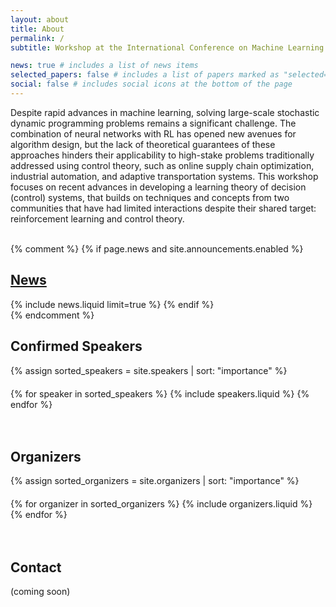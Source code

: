 ```yaml
---
layout: about
title: About
permalink: /
subtitle: Workshop at the International Conference on Machine Learning (ICML) 2024 in Vienna, Austria

news: true # includes a list of news items
selected_papers: false # includes a list of papers marked as "selected={true}"
social: false # includes social icons at the bottom of the page
---
```


Despite rapid advances in machine learning, solving large-scale stochastic dynamic programming problems remains a significant challenge. The combination of neural networks with RL has opened new avenues for algorithm design, but the lack of theoretical guarantees of these approaches hinders their applicability to high-stake problems traditionally addressed using control theory, such as online supply chain optimization, industrial automation, and adaptive transportation systems. This workshop focuses on recent advances in developing a learning theory of decision (control) systems, that builds on techniques and concepts from two communities that have had limited interactions despite their shared target: reinforcement learning and control theory.
<br><br>

{% comment %}
{% if page.news and site.announcements.enabled %}
  <h2>
    <a href="{{ '/news/' | relative_url }}" style="color: inherit">News</a>
  </h2>
  {% include news.liquid limit=true %}
{% endif %}
<br>
{% endcomment %}

## Confirmed Speakers
{% assign sorted_speakers = site.speakers | sort: "importance" %}
<div style="margin-top: 20px; display: flex; gap: 20px; flex-wrap: wrap; justify-content: center">
  {% for speaker in sorted_speakers %}
    {% include speakers.liquid %}
  {% endfor %}
</div>
<br><br>

## Organizers
{% assign sorted_organizers = site.organizers | sort: "importance" %}
<div style="margin-top: 20px; display: flex; gap: 20px; flex-wrap: wrap; justify-content: center">
  {% for organizer in sorted_organizers %}
    {% include organizers.liquid %}
  {% endfor %}
</div>
<br><br>

## Contact
(coming soon)
